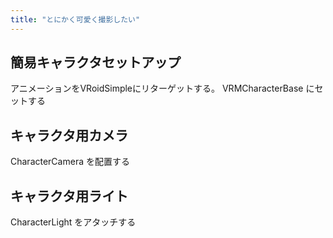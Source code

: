 ```yaml
---
title: "とにかく可愛く撮影したい"
---
```


## 簡易キャラクタセットアップ

アニメーションをVRoidSimpleにリターゲットする。
VRMCharacterBase にセットする

## キャラクタ用カメラ

CharacterCamera を配置する

## キャラクタ用ライト

CharacterLight をアタッチする

